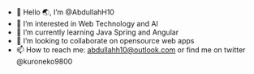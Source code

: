 - 👋 Hello 🌏, I’m @AbdullahH10
- 👀 I’m interested in Web Technology and AI
- 🌱 I’m currently learning Java Spring and Angular
- 💞️ I’m looking to collaborate on opensource web apps
- 📫 How to reach me: abdullahh10@outlook.com or find me on twitter @kuroneko9800

<!---
AbdullahH10/AbdullahH10 is a ✨ special ✨ repository because its `README.md` (this file) appears on your GitHub profile.
You can click the Preview link to take a look at your changes.
--->
